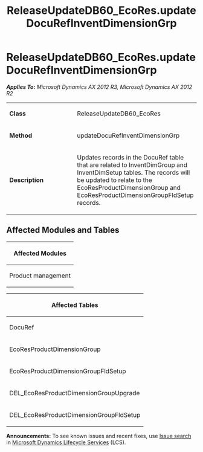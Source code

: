 ﻿---
title: ReleaseUpdateDB60_EcoRes.updateDocuRefInventDimensionGrp
TOCTitle: ReleaseUpdateDB60_EcoRes.updateDocuRefInventDimensionGrp
ms:assetid: 8ee59489-04b1-2119-4b3b-2041728ec913
ms:mtpsurl: https://msdn.microsoft.com/en-us/library/JJ736516(v=AX.60)
ms:contentKeyID: 49709705
ms.date: 05/18/2015
mtps_version: v=AX.60
---

# ReleaseUpdateDB60\_EcoRes.updateDocuRefInventDimensionGrp 


_**Applies To:** Microsoft Dynamics AX 2012 R3, Microsoft Dynamics AX 2012 R2_

<table>
<colgroup>
<col style="width: 50%" />
<col style="width: 50%" />
</colgroup>
<tbody>
<tr class="odd">
<td><p><strong>Class</strong></p></td>
<td><p>ReleaseUpdateDB60_EcoRes</p></td>
</tr>
<tr class="even">
<td><p><strong>Method</strong></p></td>
<td><p>updateDocuRefInventDimensionGrp</p></td>
</tr>
<tr class="odd">
<td><p><strong>Description</strong></p></td>
<td><p>Updates records in the DocuRef table that are related to InventDimGroup and InventDimSetup tables. The records will be updated to relate to the EcoResProductDimensionGroup and EcoResProductDimensionGroupFldSetup records.</p></td>
</tr>
</tbody>
</table>


## Affected Modules and Tables

<table>
<colgroup>
<col style="width: 100%" />
</colgroup>
<thead>
<tr class="header">
<th><p>Affected Modules</p></th>
</tr>
</thead>
<tbody>
<tr class="odd">
<td><p>Product management</p></td>
</tr>
</tbody>
</table>


<table>
<colgroup>
<col style="width: 100%" />
</colgroup>
<thead>
<tr class="header">
<th><p>Affected Tables</p></th>
</tr>
</thead>
<tbody>
<tr class="odd">
<td><p>DocuRef</p></td>
</tr>
<tr class="even">
<td><p>EcoResProductDimensionGroup</p></td>
</tr>
<tr class="odd">
<td><p>EcoResProductDimensionGroupFldSetup</p></td>
</tr>
<tr class="even">
<td><p>DEL_EcoResProductDimensionGroupUpgrade</p></td>
</tr>
<tr class="odd">
<td><p>DEL_EcoResProductDimensionGroupFldSetup</p></td>
</tr>
</tbody>
</table>

  
**Announcements:** To see known issues and recent fixes, use [Issue search](http://go.microsoft.com/fwlink/?linkid=389258) in [Microsoft Dynamics Lifecycle Services](http://go.microsoft.com/fwlink/?linkid=306505) (LCS).

